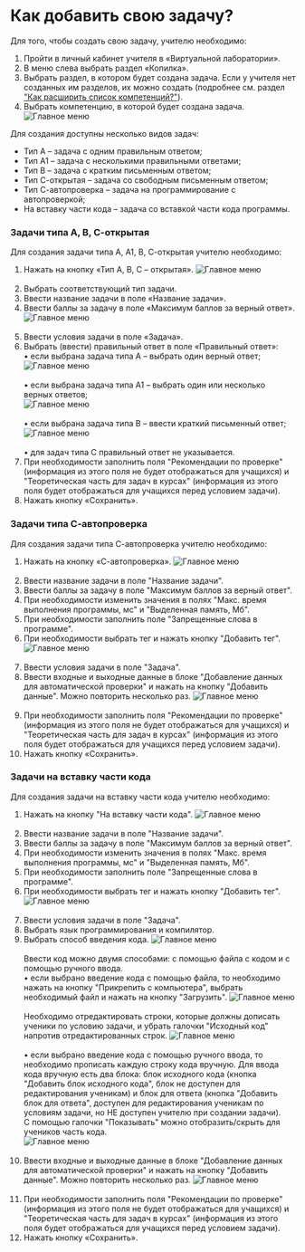 # Как добавить свою задачу?

Для того, чтобы создать свою задачу, учителю необходимо:

1.	Пройти в личный кабинет учителя в «Виртуальной лаборатории».
2.	В меню слева выбрать раздел «Копилка».
3.	Выбрать раздел, в котором будет создана задача. Если у учителя нет созданных им разделов, их можно создать (подробнее см. раздел ["Как расширить список компетенций?"](../01-for-students/2.5.md)).
4.	Выбрать компетенцию, в которой будет создана задача. 
![Главное меню](../_images/02-for-teachers/2.4.1.png)

Для создания доступны несколько видов задач: 

-	Тип A – задача с одним правильным ответом;
-	Тип А1 – задача с несколькими правильными ответами;
-	Тип В – задача с кратким письменным ответом;
-	Тип С-открытая – задача со свободным письменным ответом;
-	Тип С-автопроверка – задача на программирование с автопроверкой;
-	На вставку части кода – задача со вставкой части кода программы.

### Задачи типа А, В, С-открытая

Для создания задачи типа А, А1, В, С-открытая учителю необходимо:

1.	Нажать на кнопку «Тип А, В, С – открытая».
![Главное меню](../_images/02-for-teachers/2.4.2.png)<br><br>
2.	Выбрать соответствующий тип задачи.
3.	Ввести название задачи в поле «Название задачи».
4.	Ввести баллы за задачу в поле «Максимум баллов за верный ответ».
![Главное меню](../_images/02-for-teachers/2.4.3.png)<br><br>
5.	Ввести условия задачи в поле «Задача».
6.	Выбрать (ввести) правильный ответ в поле «Правильный ответ»:<br>
	•  если выбрана задача типа А – выбрать один верный ответ;<br>
    ![Главное меню](../_images/02-for-teachers/2.4.4.png)<br><br>
	•  если выбрана задача типа А1 – выбрать один или несколько верных ответов;<br>
    ![Главное меню](../_images/02-for-teachers/2.4.5.png)<br><br>
	•  если выбрана задача типа В – ввести краткий письменный ответ;<br>
    ![Главное меню](../_images/02-for-teachers/2.4.6.png)<br><br>
	•  для задач типа С правильный ответ не указывается.<br>
7.	При необходимости заполнить поля "Рекомендации по проверке" (информация из этого поля не будет отображаться для учащихся) и "Теоретическая часть для задач в курсах" (информация из этого поля будет отображаться для учащихся перед условием задачи).
8.	Нажать кнопку «Сохранить».

### Задачи типа С-автопроверка

Для создания задачи типа С-автопроверка учителю необходимо:

1.	Нажать на кнопку «С-автопроверка».
![Главное меню](../_images/02-for-teachers/2.4.15.png)<br><br>
2. Ввести название задачи в поле "Название задачи".
3. Ввести баллы за задачу в поле "Максимум баллов за верный ответ".
4. При необходимости изменить значения в полях "Макс. время выполнения программы, мс" и "Выделенная память, Мб".
5. При необходимости заполнить поле "Запрещенные слова в программе".
6. При необходимости выбрать тег и нажать кнопку "Добавить тег".
![Главное меню](../_images/02-for-teachers/2.4.7.png)<br><br>
7. Ввести условия задачи в поле "Задача".
8. Ввести входные и выходные данные в блоке "Добавление данных для автоматической проверки" и нажать на кнопку "Добавить данные". Можно повторить несколько раз.
![Главное меню](../_images/02-for-teachers/2.4.8.png)<br><br>
9. При необходимости заполнить поля "Рекомендации по проверке" (информация из этого поля не будет отображаться для учащихся) и "Теоретическая часть для задач в курсах" (информация из этого поля будет отображаться для учащихся перед условием задачи).
10.	Нажать кнопку «Сохранить».

### Задачи на вставку части кода

Для создания задачи на вставку части кода учителю необходимо:

1. Нажать на кнопку "На вставку части кода".
![Главное меню](../_images/02-for-teachers/2.4.14.png)<br><br>
2. Ввести название задачи в поле "Название задачи".
3. Ввести баллы за задачу в поле "Максимум баллов за верный ответ".
4. При необходимости изменить значения в полях "Макс. время выполнения программы, мс" и "Выделенная память, Мб".
5. При необходимости заполнить поле "Запрещенные слова в программе".
6. При необходимости выбрать тег и нажать кнопку "Добавить тег".
![Главное меню](../_images/02-for-teachers/2.4.7.png)<br><br>
7. Ввести условия задачи в поле "Задача".
8. Выбрать язык программирования и компилятор.
9. Выбрать способ введения кода.
![Главное меню](../_images/02-for-teachers/2.4.9.png)<br><br>
Ввести код можно двумя способами: с помощью файла с кодом и с помощью ручного ввода.<br>
•  если выбрано введение кода с помощью файла, то необходимо нажать на кнопку "Прикрепить с компьютера", выбрать необходимый файл и нажать на кнопку "Загрузить". 
![Главное меню](../_images/02-for-teachers/2.4.10.png)<br><br>
Необходимо отредактировать строки, которые должны дописать ученики по условию задачи, и убрать галочки "Исходный код" напротив отредактированных строк.
![Главное меню](../_images/02-for-teachers/2.4.11.png)<br><br>
•  если выбрано введение кода с помощью ручного ввода, то необходимо прописать каждую строку кода вручную. Для ввода кода вручную есть два блока: блок исходного кода (кнопка "Добавить блок исходного кода", блок не доступен для редактирования ученикам) и блок для ответа (кнопка "Добавить блок для ответа", доступен для редактирования ученикам по условиям задачи, но НЕ доступен учителю при создании задачи).<br>
С помощью галочки "Показывать" можно отобразить/скрыть для учеников часть кода.<br>
![Главное меню](../_images/02-for-teachers/2.4.12.png)<br><br>
10. Ввести входные и выходные данные в блоке "Добавление данных для автоматической проверки" и нажать на кнопку "Добавить данные". Можно повторить несколько раз.
![Главное меню](../_images/02-for-teachers/2.4.13.png)<br><br>
11. При необходимости заполнить поля "Рекомендации по проверке" (информация из этого поля не будет отображаться для учащихся) и "Теоретическая часть для задач в курсах" (информация из этого поля будет отображаться для учащихся перед условием задачи).
12.	Нажать кнопку «Сохранить».
